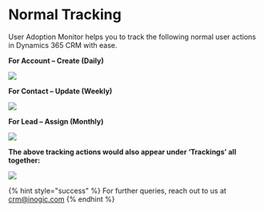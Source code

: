 # Normal Tracking

User Adoption Monitor helps you to track the following normal user actions in Dynamics 365 CRM with ease.

**For Account – Create (Daily)**

![](../../.gitbook/assets/Sp\_Mess\_5.png)

**For Contact – Update (Weekly)**

![](../../.gitbook/assets/Sp\_Mess\_6.png)

**For Lead – Assign (Monthly)**

![](../../.gitbook/assets/Sp\_Mess\_7.png)

**The above tracking actions would also appear under ‘Trackings’ all together:**

![](../../.gitbook/assets/Sp\_Mess\_8.png)

{% hint style="success" %}
For further queries, reach out to us at [crm@inogic.com](mailto:crm@inogic.com)
{% endhint %}
